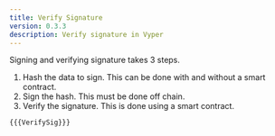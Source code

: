 ```yaml
---
title: Verify Signature
version: 0.3.3
description: Verify signature in Vyper
---
```


Signing and verifying signature takes 3 steps.

1. Hash the data to sign. This can be done with and without a smart contract.
2. Sign the hash. This must be done off chain.
3. Verify the signature. This is done using a smart contract.

```vyper
{{{VerifySig}}}
```
